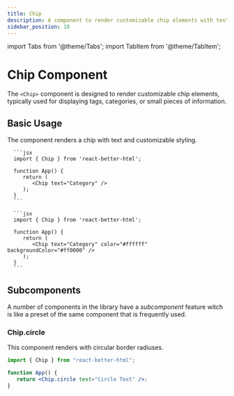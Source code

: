 ```yaml
---
title: Chip
description: A component to render customizable chip elements with text.
sidebar_position: 10
---
```


import Tabs from '@theme/Tabs';
import TabItem from '@theme/TabItem';

# Chip Component

The `<Chip>` component is designed to render customizable chip elements, typically used for displaying tags, categories, or small pieces of information.

## Basic Usage

The component renders a chip with text and customizable styling.

<Tabs>
   <TabItem value="basic" label="Basic" default>

      ```jsx
      import { Chip } from 'react-better-html';

      function App() {
         return (
            <Chip text="Category" />
         );
      }
      ```

   </TabItem>

   <TabItem value="custom" label="Custom">

      ```jsx
      import { Chip } from 'react-better-html';

      function App() {
         return (
            <Chip text="Category" color="#ffffff" backgroundColor="#ff0000" />
         );
      }
      ```

   </TabItem>
</Tabs>

## Subcomponents

A number of components in the library have a _subcomponent_ feature witch is like a preset of the same component that is frequently used.

### Chip.circle

This component renders with circular border radiuses.

```jsx
import { Chip } from "react-better-html";

function App() {
   return <Chip.circle text="Circle Text" />;
}
```
